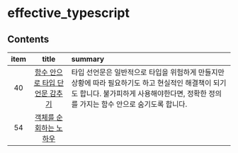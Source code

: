 # effective_typescript

## Contents

| item |                                                  title                                                  | summary                                                                                                                                                                                     |
| :--: | :-----------------------------------------------------------------------------------------------------: | :------------------------------------------------------------------------------------------------------------------------------------------------------------------------------------------ |
|  40  | [함수 안으로 타입 단언문 감추기](https://github.com/Pyotato/effective_typescript/edit/item40/README.md) | 타입 선언문은 일반적으로 타입을 위험하게 만들지만 상황에 따라 필요하기도 하고 현실적인 해결책이 되기도 합니다. 불가피하게 사용해야한다면, 정확한 정의를 가지는 함수 안으로 숨기도록 합니다. |
|  54  |     [객체를 순회하는 노하우](https://github.com/Pyotato/effective_typescript/edit/item54/README.md)     |                                                                                                                                                                                             |
